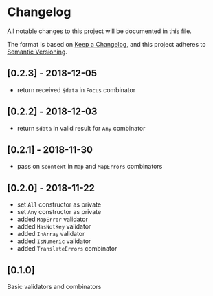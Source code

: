 # Changelog

All notable changes to this project will be documented in this file.

The format is based on [Keep a Changelog](https://keepachangelog.com/en/1.0.0/),
and this project adheres to [Semantic Versioning](https://semver.org/spec/v2.0.0.html).

## [0.2.3] - 2018-12-05

- return received `$data` in `Focus` combinator

## [0.2.2] - 2018-12-03

- return `$data` in valid result for `Any` combinator

## [0.2.1] - 2018-11-30

- pass on `$context` in `Map` and `MapErrors` combinators

## [0.2.0] - 2018-11-22

- set `All` constructor as private
- set `Any` constructor as private
- added `MapError` validator
- added `HasNotKey` validator
- added `InArray` validator
- added `IsNumeric` validator
- added `TranslateErrors` combinator

## [0.1.0]

Basic validators and combinators